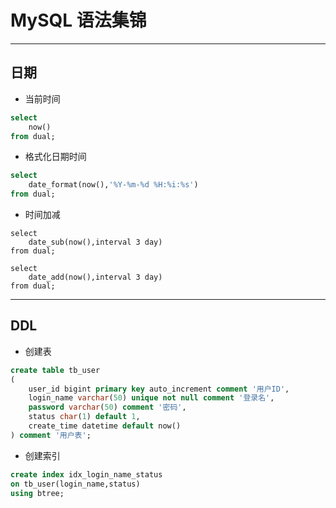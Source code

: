 # MySQL 语法集锦
---
## 日期
- 当前时间
```sql
select 
    now()
from dual;
```
- 格式化日期时间
```sql
select 
    date_format(now(),'%Y-%m-%d %H:%i:%s')
from dual;
```
- 时间加减
```
select 
    date_sub(now(),interval 3 day)
from dual;

select 
    date_add(now(),interval 3 day)
from dual;
```

---
## DDL
- 创建表
```sql
create table tb_user
(
    user_id bigint primary key auto_increment comment '用户ID',
    login_name varchar(50) unique not null comment '登录名',
    password varchar(50) comment '密码',
    status char(1) default 1,
    create_time datetime default now()
) comment '用户表';
```
- 创建索引
```sql
create index idx_login_name_status
on tb_user(login_name,status)
using btree;
```

